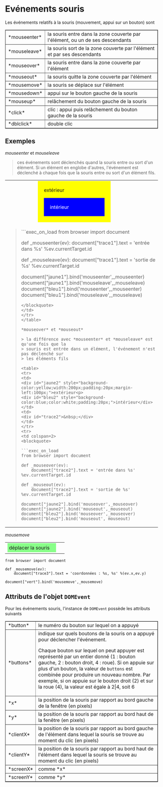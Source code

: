 Evénements souris
=================

<script type="text/python">
from browser import doc, alert
</script>

Les événements relatifs à la souris (mouvement, appui sur un bouton) sont

<table cellpadding=3 border=1>
<tr>
<td>*mouseenter*</td>
<td>la souris entre dans la zone couverte par l'élément, ou un de ses descendants</td>
</tr>
<tr><td>*mouseleave*</td><td>la souris sort de la zone couverte par l'élément et par ses descendants</td></tr>

<tr><td>*mouseover*</td><td>la souris entre dans la zone couverte par l'élément</td></tr>
<tr><td>*mouseout*</td><td>la souris quitte la zone couverte par l'élément</td></tr>

<tr><td>*mousemove*</td><td>la souris se déplace sur l'élément</td></tr>

<tr><td>*mousedown*</td><td>appui sur le bouton gauche de la souris</td></tr>
<tr><td>*mouseup*</td><td>relâchement du bouton gauche de la souris</td></tr>

<tr><td>*click*</td><td>clic : appui puis relâchement du bouton gauche de la souris</td></tr>
<tr><td>*dblclick*</td><td>double clic</td></tr>

</table>

Exemples
--------

*mouseenter* et *mouseleave*

> ces événements sont déclenchés quand la souris entre ou sort d'un élément. Si
> un élément en englobe d'autres, l'événement est déclenché à chaque fois que
> la souris entre ou sort d'un élément fils.

<table>
<tr>
<td>
<div id="jaune1" style="background-color:yellow;width:200px;padding:20px;margin-left:100px;">extérieur<p>
<div id="bleu1" style="background-color:blue;color:white;padding:20px;">intérieur</div>
</td>
<td><div id="trace1">&nbsp;</div></td>
</tr>
<tr>
<td colspan=2>
<blockquote>
```exec_on_load
from browser import document

def _mouseenter(ev):
    document["trace1"].text = 'entrée dans %s' %ev.currentTarget.id

def _mouseleave(ev):
    document["trace1"].text = 'sortie de %s' %ev.currentTarget.id

document["jaune1"].bind('mouseenter',_mouseenter)
document["jaune1"].bind('mouseleave',_mouseleave)
document["bleu1"].bind('mouseenter',_mouseenter)
document["bleu1"].bind('mouseleave',_mouseleave)
```
</blockquote>
</td>
</tr>
</table>

*mouseover* et *mouseout*

> la différence avec *mouseenter* et *mouseleave* est qu'une fois que la
> souris est entrée dans un élément, l'événement n'est pas déclenché sur
> les éléments fils

<table>
<tr>
<td>
<div id="jaune2" style="background-color:yellow;width:200px;padding:20px;margin-left:100px;">extérieur<p>
<div id="bleu2" style="background-color:blue;color:white;padding:20px;">intérieur</div>
</td>
<td>
<div id="trace2">&nbsp;</div>
</td>
</tr>
<tr>
<td colspan=2>
<blockquote>

```exec_on_load
from browser import document

def _mouseover(ev):
    document["trace2"].text = 'entrée dans %s' %ev.currentTarget.id

def _mouseout(ev):
    document["trace2"].text = 'sortie de %s' %ev.currentTarget.id

document["jaune2"].bind('mouseover',_mouseover)
document["jaune2"].bind('mouseout',_mouseout)
document["bleu2"].bind('mouseover',_mouseover)
document["bleu2"].bind('mouseout',_mouseout)
```

</blockquote>
</td>
</tr>
</table>


*mousemove*

<table>
<tr><td>
<div id="vert" style="padding:5px;background-color:#8F8;width:150px;">déplacer la souris</div>
</td>
<td><div id="trace3">&nbsp;</div></td>
</tr>
</table>

```exec_on_load
from browser import document

def _mousemove(ev):
    document["trace3"].text = 'coordonnées : %s, %s' %(ev.x,ev.y)

document["vert"].bind('mousemove',_mousemove)
```

Attributs de l'objet `DOMEvent`
-------------------------------

Pour les événements souris, l'instance de `DOMEvent` possède les attributs suivants

<table cellpadding=3 border=1>
<tr><td>*button*</td><td>le numéro du bouton sur lequel on a appuyé</td></tr>
<tr><td>*buttons*</td><td>indique sur quels boutons de la souris on a appuyé pour déclencher l'événement.

Chaque bouton sur lequel on peut appuyer est représenté par un entier donné (1  : bouton gauche, 2  : bouton droit, 4  : roue). Si on appuie sur plus d'un bouton, la valeur de `buttons` est combinée pour produire un nouveau nombre. Par exemple, si on appuie sur le bouton droit (2) et sur la roue (4), la valeur est égale à 2|4, soit 6</td></tr>

<tr><td>*x*</td><td>la position de la souris par rapport au bord gauche de la fenêtre (en pixels)</td></tr>
<tr><td>*y*</td><td>la position de la souris par rapport au bord haut de la fenêtre (en pixels)</td></tr>

<tr><td>*clientX*</td><td>la position de la souris par rapport au bord gauche de l'élément dans lequel la souris se trouve au moment du clic (en pixels)</td></tr>
<tr><td>*clientY*</td><td>la position de la souris par rapport au bord haut de l'élément dans lequel la souris se trouve au moment du clic (en pixels)</td></tr>

<tr><td>*screenX*</td><td>comme *x*</td></tr>
<tr><td>*screenY*</td><td>comme *y*</td></tr>

</table>

